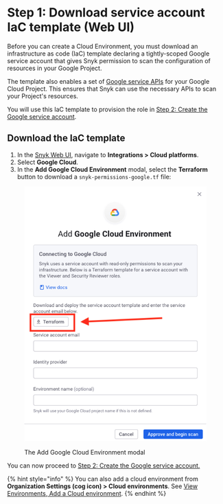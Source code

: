 # Step 1: Download service account IaC template (Web UI)

Before you can create a Cloud Environment, you must download an infrastructure as code (IaC) template declaring a tightly-scoped Google service account that gives Snyk permission to scan the configuration of resources in your Google Project.

The template also enables a set of [Google service APIs](https://cloud.google.com/service-usage/docs/enabled-service) for your Google Cloud Project. This ensures that Snyk can use the necessary APIs to scan your Project's resources.

You will use this IaC template to provision the role in [Step 2: Create the Google service account](../../../cloud-platforms-integrations/google-cloud-integration/google-cloud-integration-web-ui/step-2-create-the-google-service-account-api.md).

## Download the IaC template

1. In the [Snyk Web UI](https://app.snyk.io/), navigate to **Integrations > Cloud platforms**.
2. Select **Google Cloud**.
3. In the **Add Google Cloud Environment** modal, select the **Terraform** button to download a `snyk-permissions-google.tf` file:

<figure><img src="../../../../.gitbook/assets/Bildschirmfoto 2023-07-18 um 12.16.54 (1).png" alt="The Snyk Cloud Add Google Cloud Environment modal"><figcaption><p>The Add Google Cloud Environment modal</p></figcaption></figure>

You can now proceed to [Step 2: Create the Google service account.](../../../cloud-platforms-integrations/google-cloud-integration/google-cloud-integration-web-ui/step-2-create-the-google-service-account-api.md)

{% hint style="info" %}
You can also add a cloud environment from **Organization Settings (cog icon) > Cloud environments**. See [View Environments, Add a Cloud environment](../../../../scan-cloud-configurations/snyk-iac+/snyk-environments/view-add-and-remove-environments.md#add-an-environment).
{% endhint %}
